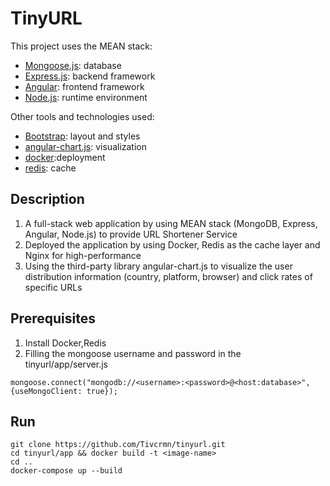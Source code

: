 # TinyURL

This project uses the MEAN stack:

- [Mongoose.js](http://mongoosejs.com/): database
- [Express.js](http://expressjs.com/): backend framework
- [Angular](https://angularjs.org/): frontend framework
- [Node.js](https://nodejs.org/en/): runtime environment


Other tools and technologies used:
- [Bootstrap](http://getbootstrap.com/): layout and styles
- [angular-chart.js](http://jtblin.github.io/angular-chart.js/): visualization
- [docker](https://www.docker.com/):deployment
- [redis](https://redis.io/): cache

## Description
1. A full-stack web application by using MEAN stack (MongoDB, Express, Angular, Node.js) to provide  URL Shortener Service
2. Deployed the application by using Docker, Redis as the cache layer and Nginx for high-performance
3. Using the third-party library angular-chart.js to visualize the user distribution information (country, platform, browser) and click rates of specific URLs 

## Prerequisites

1. Install Docker,Redis
2. Filling the mongoose username and password in the tinyurl/app/server.js
```shell
mongoose.connect("mongodb://<username>:<password>@<host:database>", {useMongoClient: true});

```
## Run

```shell
git clone https://github.com/Tivcrmn/tinyurl.git
cd tinyurl/app && docker build -t <image-name>
cd ..
docker-compose up --build 
```

